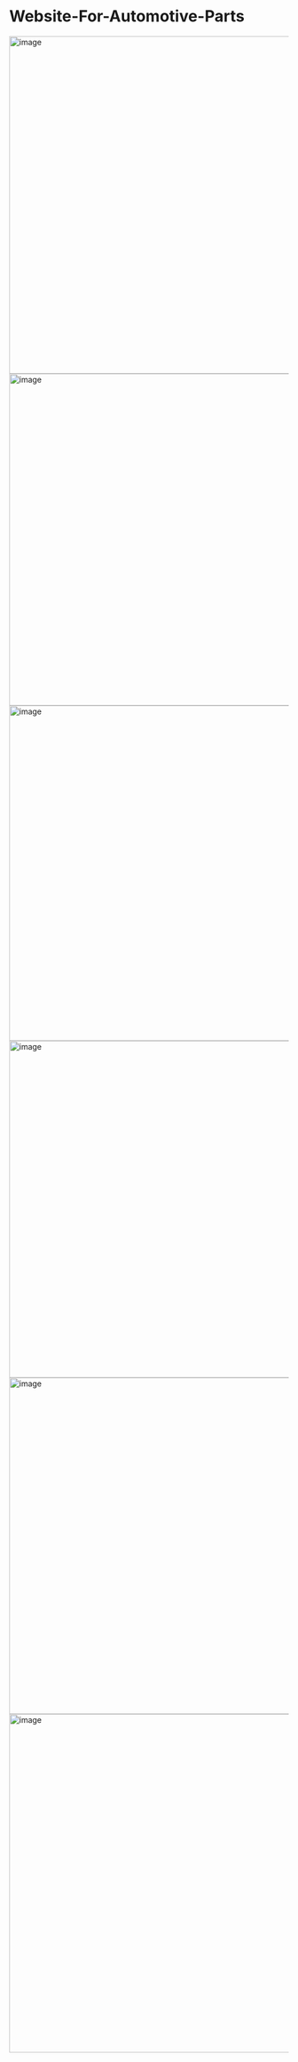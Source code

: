 # Website-For-Automotive-Parts
<img width="1352" height="608" alt="image" src="https://github.com/user-attachments/assets/3b521b31-9c66-47c9-a07b-3f3885771e29" />
<img width="1353" height="598" alt="image" src="https://github.com/user-attachments/assets/4a75683f-5d75-45ea-aec9-7af4ee7f8df6" />
<img width="1349" height="604" alt="image" src="https://github.com/user-attachments/assets/e24eb29d-9e26-4527-b9a0-72578f15132f" />
<img width="1348" height="607" alt="image" src="https://github.com/user-attachments/assets/f3c46418-4222-4250-a795-82df8e4431b9" />
<img width="1350" height="606" alt="image" src="https://github.com/user-attachments/assets/63bd0363-30f6-4479-bc9c-4f40fc5eb944" />
<img width="1349" height="610" alt="image" src="https://github.com/user-attachments/assets/6b239087-b9d6-4c0f-81df-2a1d6bce1bc7" />
